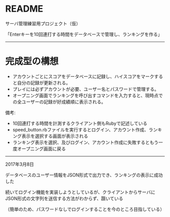 # README

サーバ管理練習用プロジェクト（仮）

「Enterキーを10回連打する時間をデータベースで管理し、ランキングを作る」

-------------------------------------------------------------------------------------------------------------------
# 完成型の構想

* アカウントごとにスコアをデータベースに記録し、ハイスコアをマークすると自分の記録が更新される。 
* プレイには必ずアカウントが必要、ユーザー名とパスワードで管理する。
* オープニング画面でランキングを呼び出すコマンドを入力すると、現時点での全ユーザーの記録が好成績順に表示される。
  
備考:

* 10回連打する時間を計測するクライアント側もRubyで記述している
* speed_button.rbファイルを実行するとログイン、アカウント作成、ランキング表示を選択する画面が表示される
* ランキング表示を選択、及びログイン、アカウント作成に失敗するともう一度オープニング画面に戻る
  
-------------------------------------------------------------------------------------------------------------------
2017年3月8日

データベースのユーザー情報をJSON形式で出力でき、ランキングの表示に成功した

続いてログイン機能を実装しようとしているが、クライアントからサーバにJSON形式の文字列を送信する方法がわからず、躓いている

（簡単のため、パスワードなしでログインすることを今のところ目指している）
